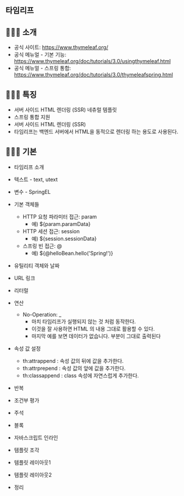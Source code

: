 ## 타임리프 

## 👩🏻‍💻 소개
- 공식 사이트: https://www.thymeleaf.org/
- 공식 메뉴얼 - 기본 기능: https://www.thymeleaf.org/doc/tutorials/3.0/usingthymeleaf.html 
- 공식 메뉴얼 - 스프링 통합: https://www.thymeleaf.org/doc/tutorials/3.0/thymeleafspring.html

## 👩🏻‍💻  특징
- 서버 사이드 HTML 렌더링 (SSR) 네츄럴 템플릿
- 스프링 통합 지원
- 서버 사이드 HTML 렌더링 (SSR)
- 타임리프는 백엔드 서버에서 HTML을 동적으로 렌더링 하는 용도로 사용된다.



## 👩🏻‍💻 기본 
- 타임리프 소개
- 텍스트 - text, utext 
- 변수 - SpringEL
- 기본 객체들
  - HTTP 요청 파라미터 접근: param
    -  예) ${param.paramData} 
  - HTTP 세션 접근: session
    - 예) ${session.sessionData}
  - 스프링 빈 접근: @
    - 예) ${@helloBean.hello('Spring!')}

- 유틸리티 객체와 날짜
- URL 링크
- 리터럴
- 연산
  - No-Operation: _
    - 마치 타임리프가 실행되지 않는 것 처럼 동작한다. 
    - 이것을 잘 사용하면 HTML 의 내용 그대로 활용할 수 있다. 
    - 마지막 예를 보면 데이터가 없습니다. 부분이 그대로 출력된다
- 속성 값 설정
  - th:attrappend : 속성 값의 뒤에 값을 추가한다.
  - th:attrprepend : 속성 값의 앞에 값을 추가한다. 
  - th:classappend : class 속성에 자연스럽게 추가한다.
- 반복
- 조건부 평가
- 주석
- 블록
- 자바스크립트 인라인
- 템플릿 조각
- 템플릿 레이아웃1
- 템플릿 레이아웃2
- 정리
